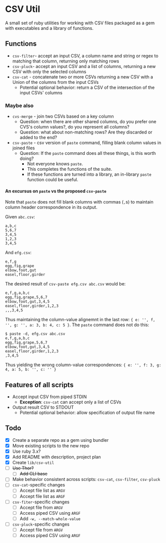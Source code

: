 # CSV Util


A small set of ruby utilities for working with CSV files packaged as a gem with executables and a library of functions.

## Functions

- `csv-filter`- accept an input CSV, a column name and  string or regex to matching that column, returning only matching rows
- `csv-pluck`- accept an input CSV and a list of columns, returning a new CSV with only the selected columns
- `csv-cat` - concatenate two or more CSVs returning a new CSV with a Union of the columns from the input CSVs
  -  Potential optional behavior: return a CSV of the intersection of the input CSVs' columns

### Maybe also

- `cvs-merge` - join two CSVs based on a key column
  - Question: when there are other shared columns, do you prefer one CVS's column values?, do you represent all columns?
  - Question: what about non-matching rows? Are they discarded or added to the end?
- `csv-paste` - csv version of `paste` command, filling blank column values in joined files
  - Question: If the `paste` command does all these things, is this worth doing?
    - Not everyone knows `paste`.
    - This completes the functions of the suite.
    - If these functions are turned into a library, an in-library `paste` function could be useful.


#### An excursus on `paste` vs the proposed `csv-paste`

Note that `paste` does not fill blank columns with commas (`,`s) to maintain column header correspondence in its output.

Given `abc.csv`:

```csv
a,b,c
5,6,7
3,4,5
1,2,3
3,4,5
```

And `efg.csv`:

```csv
e,f,g
egg,fig,grape
elbow,foot,gut
easel,floor,girder
```

The desired result of `csv-paste efg.csv abc.csv` would be:

```csv
e,f,g,a,b,c
egg,fig,grape,5,6,7
elbow,foot,gut,3,4,5
easel,floor,girder,1,2,3
,,,3,4,5
```

Thus maintaining the column-value alignemnt in the last row: `{ e: '', f, '', g: '', a: 3, b: 4, c: 5 }`. The `paste` command does not do this:

```csv
$ paste -d, efg.csv abc.csv
e,f,g,a,b,c
egg,fig,grape,5,6,7
elbow,foot,gut,3,4,5
easel,floor,girder,1,2,3
,3,4,5
```

Thus yielding the wrong column-value correspondences: `{ e: '', f: 3, g: 4, a: 5, b: '', c: '' }`

## Features of all scripts

- Accept input CSV from piped STDIN
  - **Exception**: `csv-cat` can accept only a list of  CSVs
- Output result CSV to STDOUT
  - Potential optional behavior: allow specification of output file name

## Todo

- [x] Create a separate repo as a gem using bundler
- [x] Move existing scripts to the new repo
- [x] Use ruby 3.x?
- [x] Add README with description, project plan
- [x] Create `lib/csv-util`
- [ ] ~~Use Thor?~~
  - [ ] ~~Add CLI base~~
- [ ] Make behavior consistent across scripts: `csv-cat`, `csv-filter`, `csv-pluck`
- [ ] `csv-cat`-specific changes
  - [ ] Accept file list as `ARGV`
  - [ ] Accept file list as `ARGF`
- [ ] `csv-fiter`-specific changes
  - [ ] Accept file from `ARGV`
  - [ ] Access piped CSV using `ARGF`
  - [ ] Add `-w, --match-whole-value`
- [ ] `csv-pluck`-specific changes
  - [ ] Accept file from `ARGV`
  - [ ] Access piped CSV using `ARGF`
